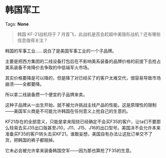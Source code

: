 # 韩国军工

Tags: **None**

> 韩国 KF-21战机将于 7 月首飞，此战机是否会赶超中美隐形战机？还有哪些信息值得关注？



韩国的军事工业……说白了是美国军事工业的一个子品牌。

主要是把西方集团的二线设备打包后在不影响美系装备的品牌价格的前提下去抢占美系装备不肯降价去争取的中低端军火市场。

其实价格要降是可以降的，但是降了对已经买了的客户太难交代，很容易导致市场崩溃——全都要降。

所以拿二线装备攒一个便宜的子品牌来卖。

这种子品牌从一出生开始，就不被允许挑战主线产品的性能。这是原理性的限制——美国军火商是不可能允许韩国在任何意义上抢自己的生意的。

KF21存在的全部意义，只能是拿来阻挠已经确定不会买F35的客户，让ta们不要那么轻易去买J35出口版甚至J10，J11、J15、J16的出口型号。美国决不会允许本来准备买F35的客户转头去买KF21。谁敢妄想，美国自有办法让这批订单交不了货，把韩国的裤子都赔掉。

它未必会被允许拿来装备韩国空军——因为那也算抢了F35的生意。



